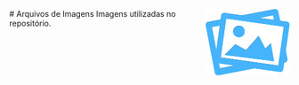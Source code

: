 <img src="/zImagens/image-icon.png" align="right" width="30%" height="30%"/>
# Arquivos de Imagens
Imagens utilizadas no repositório. 
